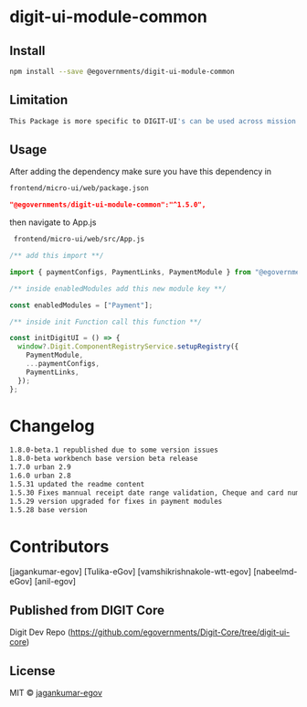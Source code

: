 <!-- TODO: update this -->

# digit-ui-module-common

## Install

```bash
npm install --save @egovernments/digit-ui-module-common
```

## Limitation

```bash
This Package is more specific to DIGIT-UI's can be used across mission's for Payments
```

## Usage

After adding the dependency make sure you have this dependency in

```bash
frontend/micro-ui/web/package.json
```

```json
"@egovernments/digit-ui-module-common":"^1.5.0",
```

then navigate to App.js

```bash
 frontend/micro-ui/web/src/App.js
```


```jsx
/** add this import **/

import { paymentConfigs, PaymentLinks, PaymentModule } from "@egovernments/digit-ui-module-common";

/** inside enabledModules add this new module key **/

const enabledModules = ["Payment"];

/** inside init Function call this function **/

const initDigitUI = () => {
  window?.Digit.ComponentRegistryService.setupRegistry({
    PaymentModule,
    ...paymentConfigs,
    PaymentLinks,
  });
};
```

# Changelog

```bash
1.8.0-beta.1 republished due to some version issues
1.8.0-beta workbench base version beta release
1.7.0 urban 2.9
1.6.0 urban 2.8
1.5.31 updated the readme content
1.5.30 Fixes mannual receipt date range validation, Cheque and card number validation for FSM
1.5.29 version upgraded for fixes in payment modules
1.5.28 base version
```

# Contributors

[jagankumar-egov] [Tulika-eGov] [vamshikrishnakole-wtt-egov] [nabeelmd-eGov] [anil-egov] 

## Published from DIGIT Core 
Digit Dev Repo (https://github.com/egovernments/Digit-Core/tree/digit-ui-core)

## License

MIT © [jagankumar-egov](https://github.com/jagankumar-egov)